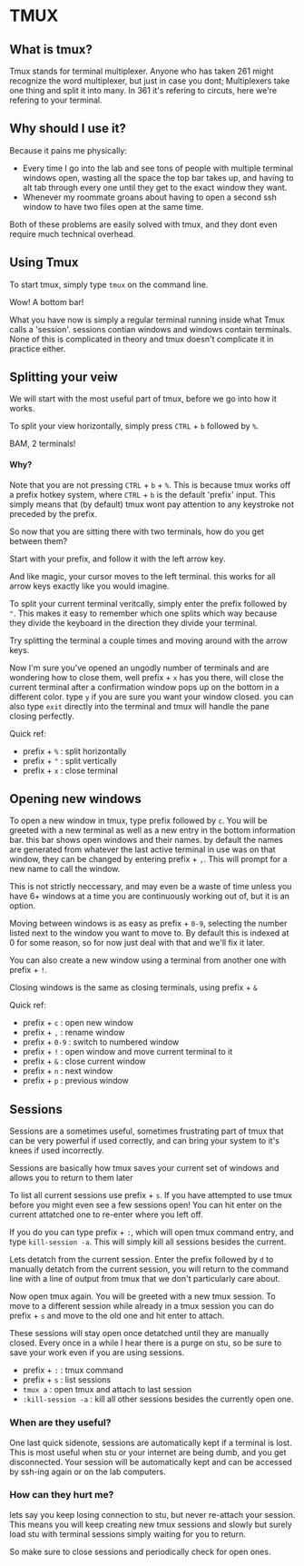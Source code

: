 # TMUX
## What is tmux?
Tmux stands for terminal multiplexer. Anyone who has taken 261 might recognize
the word multiplexer, but just in case you dont; Multiplexers take one thing and
split it into many. In 361 it's refering to circuts, here we're refering to your
terminal.

## Why should I use it?
Because it pains me physically:
* Every time I go into the lab and see tons of people with multiple terminal
windows open, wasting all the space the top bar takes up, and having to alt tab
through every one until they get to the exact window they want.
* Whenever my roommate groans about having to open a second ssh window to have
two files open at the same time.

Both of these problems are easily solved with tmux, and they dont even require
much technical overhead.

## Using Tmux
To start tmux, simply type `tmux` on the command line.

Wow! A bottom bar!

What you have now is simply a regular terminal running inside what Tmux calls
a 'session'. sessions contian windows and windows contain terminals. None of
this is complicated in theory and tmux doesn't complicate it in practice either.

## Splitting your veiw
We will start with the most useful part of tmux, before we go into how it works.

To split your view horizontally, simply press `CTRL` + `b` followed by `%`. 

BAM, 2 terminals!

#### Why?
Note that you are not pressing `CTRL` + `b` + `%`. This is because tmux works off
a prefix hotkey system, where `CTRL` + `b` is the default 'prefix' input. This
simply means that (by default) tmux wont pay attention to any keystroke not
preceded by the prefix.

So now that you are sitting there with two terminals, how do you get between
them?

Start with your prefix, and follow it with the left arrow key.

And like magic, your cursor moves to the left terminal. this works for all arrow
keys exactly like you would imagine.

To split your current terminal veritcally, simply enter the prefix followed by
`"`. This makes it easy to remember which one splits which way because they
divide the keyboard in the direction they divide your terminal.

Try splitting the terminal a couple times and moving around with the arrow keys.

Now I'm sure you've opened an ungodly number of terminals and are wondering how
to close them, well prefix + `x` has you there, will close the current terminal
after a confirmation window pops up on the bottom in a different color. type `y`
if you are sure you want your window closed. you can also type `exit` directly
into the terminal and tmux will handle the pane closing perfectly.

Quick ref:
* prefix + `%` : split horizontally
* prefix + `"` : split vertically
* prefix + `x` : close terminal

## Opening new windows
To open a new window in tmux, type prefix followed by `c`. You will be greeted
with a new terminal as well as a new entry in the bottom information bar.
this bar shows open windows and their names. by default the names are generated
from whatever the last active terminal in use was on that window, they can be
changed by entering prefix + `,`. This will prompt for a new name to call the
window. 

This is not strictly neccessary, and may even be a waste of time unless you 
have 6+ windows at a time you are continuously working out of, but it is an
option.

Moving between windows is as easy as prefix + `0-9`, selecting the number listed
next to the window you want to move to. By default this is indexed at 0 for
some reason, so for now just deal with that and we'll fix it later.

You can also create a new window using a terminal from another one with
prefix + `!`.

Closing windows is the same as closing terminals, using prefix + `&`

Quick ref:
* prefix + `c` : open new window
* prefix + `,` : rename window
* prefix + `0-9` : switch to numbered window
* prefix + `!` : open window and move current terminal to it
* prefix + `&` : close current window
* prefix + `n` : next window
* prefix + `p` : previous window

## Sessions
Sessions are a sometimes useful, sometimes frustrating part of tmux that can be
very powerful if used correctly, and can bring your system to it's knees if used
incorrectly.

Sessions are basically how tmux saves your current set of windows and allows you
to return to them later 

To list all current sessions use prefix + `s`. If you have attempted to use tmux
before you might even see a few sessions open! You can hit enter on the current
attatched one to re-enter where you left off.

If you do you can type prefix + `:`, which will open tmux command entry, and 
type `kill-session -a`. This will simply kill all sessions besides the current.

Lets detatch from the current session. Enter the prefix followed by `d` to
manually detatch from the current session, you will return to the command line
with a line of output from tmux that we don't particularly care about.

Now open tmux again. You will be greeted with a new tmux session. To move to 
a different session while already in a tmux session you can do prefix + `s` and
move to the old one and hit enter to attach.

These sessions will stay open once detatched until they are manually closed.
Every once in a while I hear there is a purge on stu, so be sure to save your
work even if you are using sessions.

* prefix + `:` : tmux command
* prefix + `s` : list sessions
* `tmux a` : open tmux and attach to last session
* `:kill-session -a` : kill all other sessions besides the currently open one.

### When are they useful?
One last quick sidenote, sessions are automatically kept if a terminal is lost.
This is most useful when stu or your internet are being dumb, and you get
disconnected. Your session will be automatically kept and can be accessed by
ssh-ing again or on the lab computers.

### How can they hurt me?
lets say you keep losing connection to stu, but never re-attach your session.
This means you will keep creating new tmux sessions and slowly but surely load
stu with terminal sessions simply waiting for you to return.

So make sure to close sessions and periodically check for open ones.


